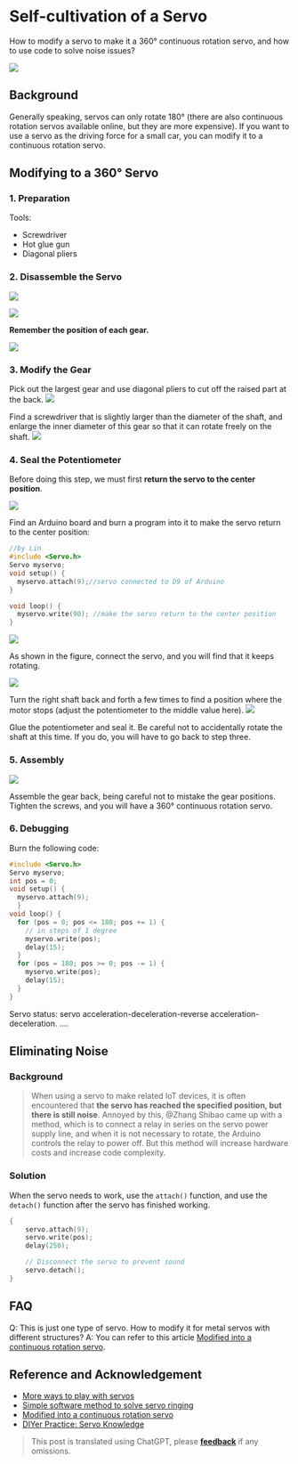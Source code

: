 # Self-cultivation of a Servo

How to modify a servo to make it a 360° continuous rotation servo, and how to use code to solve noise issues?

![](https://f004.backblazeb2.com/file/wiki-media/img/2218072-04cbc8eb7ac10ddc.jpg)

## Background

Generally speaking, servos can only rotate 180° (there are also continuous rotation servos available online, but they are more expensive). If you want to use a servo as the driving force for a small car, you can modify it to a continuous rotation servo.

## Modifying to a 360° Servo

### 1. Preparation

Tools:

- Screwdriver
- Hot glue gun
- Diagonal pliers

### 2. Disassemble the Servo

![](https://f004.backblazeb2.com/file/wiki-media/img/2218072-7bc137198ac65914.jpg)

![](https://f004.backblazeb2.com/file/wiki-media/img/2218072-ce45e1ce8a869ed2.jpg)

**Remember the position of each gear.**

![](https://f004.backblazeb2.com/file/wiki-media/img/2218072-f81faeac715a89f7.jpg)

### 3. Modify the Gear

Pick out the largest gear and use diagonal pliers to cut off the raised part at the back. ![](https://f004.backblazeb2.com/file/wiki-media/img/2218072-2fab2f9620b5efb2.jpg)

Find a screwdriver that is slightly larger than the diameter of the shaft, and enlarge the inner diameter of this gear so that it can rotate freely on the shaft. ![](https://f004.backblazeb2.com/file/wiki-media/img/2218072-b5de55e257df450e.jpg)

### 4. Seal the Potentiometer

Before doing this step, we must first **return the servo to the center position**.

![](https://f004.backblazeb2.com/file/wiki-media/img/2218072-3f7127da4c2c8d88.jpg)

Find an Arduino board and burn a program into it to make the servo return to the center position:

```cpp
//by Lin
#include <Servo.h>
Servo myservo;
void setup() {
  myservo.attach(9);//servo connected to D9 of Arduino
}

void loop() {
  myservo.write(90); //make the servo return to the center position
}
```

![](https://f004.backblazeb2.com/file/wiki-media/img/2218072-41374b07e5f87b06.png)

As shown in the figure, connect the servo, and you will find that it keeps rotating.

![](https://f004.backblazeb2.com/file/wiki-media/img/2218072-04e91993e3d57d4d.jpg)

Turn the right shaft back and forth a few times to find a position where the motor stops (adjust the potentiometer to the middle value here). ![](https://f004.backblazeb2.com/file/wiki-media/img/2218072-964d07b3c4c304d4.jpg)

Glue the potentiometer and seal it. Be careful not to accidentally rotate the shaft at this time. If you do, you will have to go back to step three.

### 5. Assembly

![](https://f004.backblazeb2.com/file/wiki-media/img/2218072-d0aec7a2cb430e4c.jpg)

Assemble the gear back, being careful not to mistake the gear positions. Tighten the screws, and you will have a 360° continuous rotation servo.

### 6. Debugging

Burn the following code:

```cpp
#include <Servo.h>
Servo myservo;
int pos = 0;
void setup() {
  myservo.attach(9);
  }
void loop() {
  for (pos = 0; pos <= 180; pos += 1) {
    // in steps of 1 degree
    myservo.write(pos);
    delay(15);
  }
  for (pos = 180; pos >= 0; pos -= 1) {
    myservo.write(pos);
    delay(15);
  }
}
```

Servo status: servo acceleration-deceleration-reverse acceleration-deceleration. ....

## Eliminating Noise

### Background

> When using a servo to make related IoT devices, it is often encountered that **the servo has reached the specified position, but there is still noise**. Annoyed by this, @Zhang Shibao came up with a method, which is to connect a relay in series on the servo power supply line, and when it is not necessary to rotate, the Arduino controls the relay to power off. But this method will increase hardware costs and increase code complexity.

### Solution

When the servo needs to work, use the `attach()` function, and use the `detach()` function after the servo has finished working.

```cpp
{
    servo.attach(9);
    servo.write(pos);
    delay(250);

    // Disconnect the servo to prevent sound
    servo.detach();
}
```

## FAQ

Q: This is just one type of servo. How to modify it for metal servos with different structures?
A: You can refer to this article [Modified into a continuous rotation servo](https://www.geek-workshop.com/thread-14885-1-1.html).

## Reference and Acknowledgement

- [More ways to play with servos](https://mp.weixin.qq.com/s?__biz=MjM5MzUzODg2NA==&mid=2652149326&idx=1&sn=1760691e14cd110345f1847658acefd3&mpshare=1&scene=1&srcid=1003cUr6AYjfze46sYqMbGmP#rd)
- [Simple software method to solve servo ringing](https://blog.vvzero.com/2018/04/13/servo-without-ringing-by-software/)
- [Modified into a continuous rotation servo](https://www.geek-workshop.com/thread-14885-1-1.html)
- [DIYer Practice: Servo Knowledge](https://www.guokr.com/article/5292/)

> This post is translated using ChatGPT, please [**feedback**](https://github.com/linyuxuanlin/Wiki_MkDocs/issues/new) if any omissions.